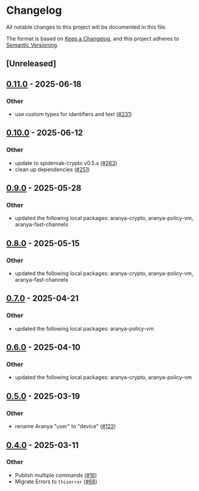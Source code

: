 # Changelog

All notable changes to this project will be documented in this file.

The format is based on [Keep a Changelog](https://keepachangelog.com/en/1.0.0/),
and this project adheres to [Semantic Versioning](https://semver.org/spec/v2.0.0.html).

## [Unreleased]

## [0.11.0](https://github.com/aranya-project/aranya-core/compare/aranya-afc-util-v0.10.0...aranya-afc-util-v0.11.0) - 2025-06-18

### Other

- use custom types for identifiers and text ([#231](https://github.com/aranya-project/aranya-core/pull/231))

## [0.10.0](https://github.com/aranya-project/aranya-core/compare/aranya-afc-util-v0.9.0...aranya-afc-util-v0.10.0) - 2025-06-12

### Other

- update to spideroak-crypto v0.5.x ([#263](https://github.com/aranya-project/aranya-core/pull/263))
- clean up dependencies ([#251](https://github.com/aranya-project/aranya-core/pull/251))

## [0.9.0](https://github.com/aranya-project/aranya-core/compare/aranya-afc-util-v0.8.0...aranya-afc-util-v0.9.0) - 2025-05-28

### Other

- updated the following local packages: aranya-crypto, aranya-policy-vm, aranya-fast-channels

## [0.8.0](https://github.com/aranya-project/aranya-core/compare/aranya-afc-util-v0.7.0...aranya-afc-util-v0.8.0) - 2025-05-15

### Other

- updated the following local packages: aranya-crypto, aranya-policy-vm, aranya-fast-channels

## [0.7.0](https://github.com/aranya-project/aranya-core/compare/aranya-afc-util-v0.6.0...aranya-afc-util-v0.7.0) - 2025-04-21

### Other

- updated the following local packages: aranya-policy-vm

## [0.6.0](https://github.com/aranya-project/aranya-core/compare/aranya-afc-util-v0.5.0...aranya-afc-util-v0.6.0) - 2025-04-10

### Other

- updated the following local packages: aranya-crypto, aranya-policy-vm

## [0.5.0](https://github.com/aranya-project/aranya-core/compare/aranya-afc-util-v0.4.0...aranya-afc-util-v0.5.0) - 2025-03-19

### Other

- rename Aranya "user" to "device" ([#122](https://github.com/aranya-project/aranya-core/pull/122))

## [0.4.0](https://github.com/aranya-project/aranya-core/compare/aranya-afc-util-v0.3.0...aranya-afc-util-v0.4.0) - 2025-03-11

### Other

- Publish multiple commands ([#16](https://github.com/aranya-project/aranya-core/pull/16))
- Migrate Errors to `thiserror` ([#68](https://github.com/aranya-project/aranya-core/pull/68))
